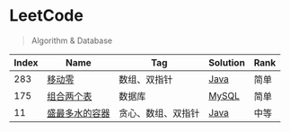 # LeetCode

> Algorithm & Database

| Index | Name                                                                          | Tag                | Solution                                             | Rank |
| ----- | ----------------------------------------------------------------------------- | ------------------ | ---------------------------------------------------- | ---- |
| 283   | [移动零](https://leetcode-cn.com/problems/move-zeroes/)                       | 数组、双指针       | [Java](./algorithm/java/moveZeroes/MoveZeroes.java)  | 简单 |
| 175   | [组合两个表](https://leetcode-cn.com/problems/combine-two-tables/)            | 数据库             | [MySQL](./database/mysql/combineTwoTables.sql)       | 简单 |
| 11    | [盛最多水的容器](https://leetcode-cn.com/problems/container-with-most-water/) | 贪心、数组、双指针 | [Java](./algorithm/java/ContainerWithMostWater.java) | 中等 |